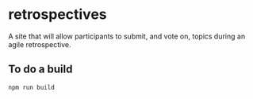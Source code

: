 # retrospectives
A site that will allow participants to submit, and vote on, topics during an agile retrospective.


## To do a build
    npm run build
